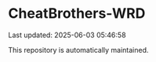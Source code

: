 # CheatBrothers-WRD

Last updated: 2025-06-03 05:46:58

This repository is automatically maintained.
